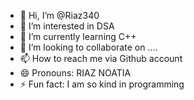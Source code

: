 - 👋 Hi, I’m @Riaz340
- 👀 I’m interested in DSA
- 🌱 I’m currently learning C++
- 💞️ I’m looking to collaborate on ....
- 📫 How to reach me via Github account
- 😄 Pronouns: RIAZ NOATIA
- ⚡ Fun fact: I am so kind in programming

<!---
Riaz340/Riaz340 is a ✨ special ✨ repository because its `README.md` (this file) appears on your GitHub profile.
You can click the Preview link to take a look at your changes.
--->
